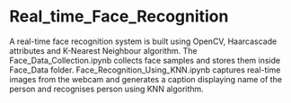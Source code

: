 # Real_time_Face_Recognition
A real-time face recognition system is built using OpenCV, Haarcascade attributes and K-Nearest Neighbour algorithm.
The Face_Data_Collection.ipynb collects face samples and stores them inside Face_Data folder.
Face_Recognition_Using_KNN.ipynb captures real-time images from the webcam and generates a caption displaying name of the person and recognises person using KNN algorithm.
